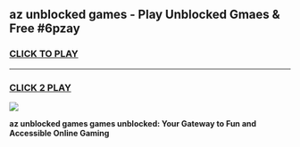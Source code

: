 
## az unblocked games - Play Unblocked Gmaes & Free #6pzay
<h3>
<a href="https://news.freeplayer.one?title=az_unblocked_games&ref=03M">CLICK TO PLAY</a></h3>
<hr>

<h3>
<a href="https://news.freeplayer.one?title=az_unblocked_games&ref=03M">CLICK 2 PLAY</a>
  
</h3>

<a href="https://news.freeplayer.one?title=az_unblocked_games&ref=03M"><img src="https://clearcache.store/games.png"></a>


**az unblocked games games unblocked: Your Gateway to Fun and Accessible Online Gaming**

